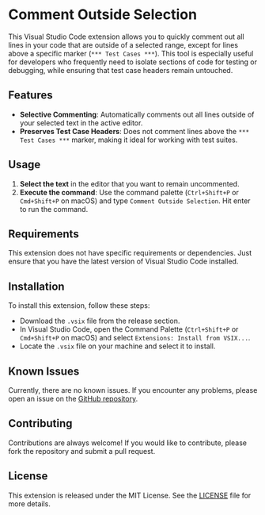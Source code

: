# Comment Outside Selection

This Visual Studio Code extension allows you to quickly comment out all lines in your code that are outside of a selected range, except for lines above a specific marker (`*** Test Cases ***`). This tool is especially useful for developers who frequently need to isolate sections of code for testing or debugging, while ensuring that test case headers remain untouched.

## Features

- **Selective Commenting**: Automatically comments out all lines outside of your selected text in the active editor.
- **Preserves Test Case Headers**: Does not comment lines above the `*** Test Cases ***` marker, making it ideal for working with test suites.

## Usage

1. **Select the text** in the editor that you want to remain uncommented.
2. **Execute the command**: Use the command palette (`Ctrl+Shift+P` or `Cmd+Shift+P` on macOS) and type `Comment Outside Selection`. Hit enter to run the command.

## Requirements

This extension does not have specific requirements or dependencies. Just ensure that you have the latest version of Visual Studio Code installed.

## Installation

To install this extension, follow these steps:

- Download the `.vsix` file from the release section.
- In Visual Studio Code, open the Command Palette (`Ctrl+Shift+P` or `Cmd+Shift+P` on macOS) and select `Extensions: Install from VSIX...`.
- Locate the `.vsix` file on your machine and select it to install.

## Known Issues

Currently, there are no known issues. If you encounter any problems, please open an issue on the [GitHub repository](#).

## Contributing

Contributions are always welcome! If you would like to contribute, please fork the repository and submit a pull request.

## License

This extension is released under the MIT License. See the [LICENSE](LICENSE) file for more details.